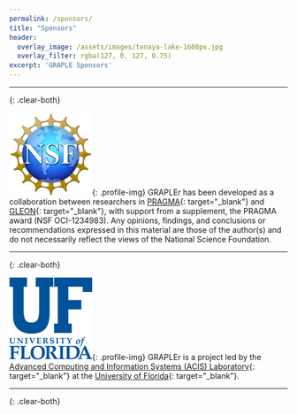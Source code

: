 ```yaml
---
permalink: /sponsors/
title: "Sponsors"
header:
  overlay_image: /assets/images/tenaya-lake-1600px.jpg
  overlay_filter: rgba(127, 0, 127, 0.75)
excerpt: 'GRAPLE Sponsors'
---
```

---
{: .clear-both}

![NSF Logo](../assets/images/nsf.png){: .profile-img} GRAPLEr has been developed as a collaboration between researchers in [PRAGMA](http://www.pragma-grid.net/){: target="_blank"} and [GLEON](http://gleon.org/){: target="_blank"}, with support from a supplement, the PRAGMA award (NSF OCI-1234983). Any opinions, findings, and conclusions or recommendations expressed in this material are those of the author(s) and do not necessarily reflect the views of the National Science Foundation.

---
{: .clear-both}

![UF Logo](../assets/images/uf.png){: .profile-img} GRAPLEr is a project led by the [Advanced Computing and Information Systems (ACIS) Laboratory](https://www.acis.ufl.edu/){: target="_blank"} at the [University of Florida](https://ufl.edu/){: target="_blank"}.

---
{: .clear-both}